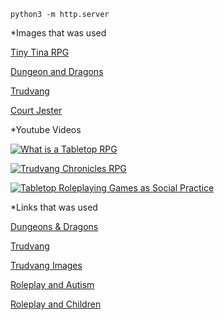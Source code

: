 `python3 -m http.server`

*Images that was used

[Tiny Tina RPG](https://i.giphy.com/media/xVtHNOP8P0RX3zkFix/giphy.webp)

[Dungeon and Dragons](https://m.media-amazon.com/images/M/MV5BOWM0MjNkMjEtY2IyNi00ODdmLTk0ODctNjY3YTQzN2Y3N2ZiXkEyXkFqcGdeQXVyNTAyODkwOQ@@._V1_FMjpg_UX1000_.jpg)

[Trudvang](https://perkan-arts.com/____impro/1/images/dod/liten_kvalerkorp.jpg?etag=%22bc9f2-55e7e0af%22&sourceContentType=image%2Fjpeg&quality=85)

[Court Jester](https://i.imgur.com/WGKWqaM.gif)


*Youtube Videos

[![What is a Tabletop RPG](http://img.youtube.com/vi/BkX_rOqXSas&t=9s/0.jpg)](http://www.youtube.com/watch?v=BkX_rOqXSas&t=9s)

[![Trudvang Chronicles RPG](http://img.youtube.com/vi/n3V0oahXj94&ts/0.jpg)](http://www.youtube.com/watch?v=n3V0oahXj94&t)

[![Tabletop Roleplaying Games as Social Practice](http://img.youtube.com/vi/QJwsWsTa1hI/0.jpg)](http://www.youtube.com/watch?v=QJwsWsTa1hI)


*Links that was used

[Dungeons & Dragons](https://en.wikipedia.org/wiki/Dungeons_%26_Dragons)

[Trudvang](https://drakarochdemonertrudvang.fandom.com/wiki/Trudvang)

[Trudvang Images](https://perkan-arts.com/portfolio/trudvang)

[Roleplay and Autism](https://www.linkedin.com/pulse/how-role-playing-games-help-neurodiverse-autism-hawke-robinson/)

[Roleplay and Children](https://www.pbcexpo.com.au/blog/reasons-why-role-playing-is-important-for-your-child)

